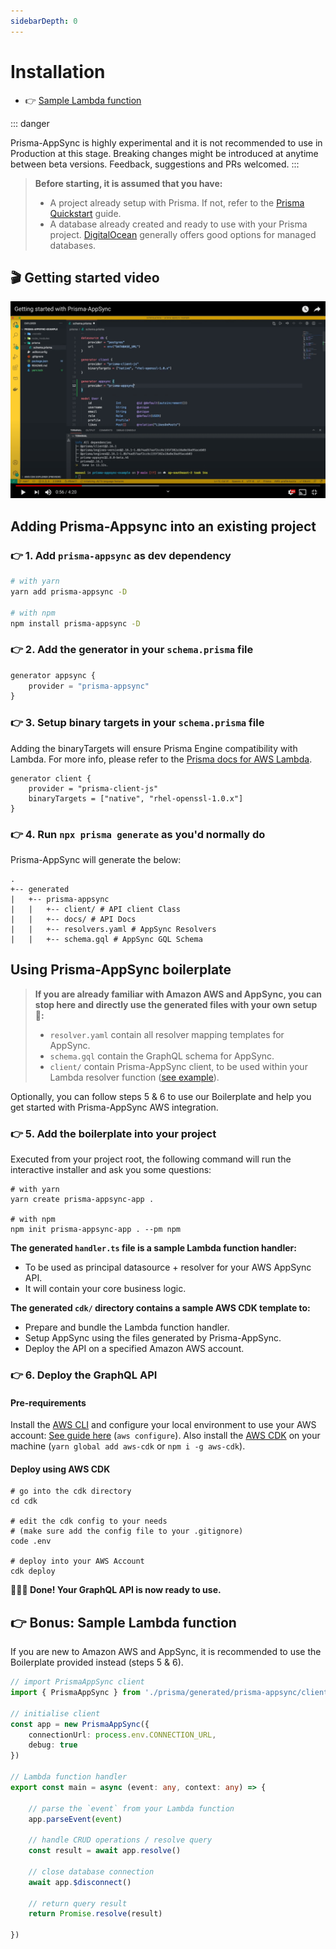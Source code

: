 ```yaml
---
sidebarDepth: 0
---
```


# Installation

- 👉 [Sample Lambda function](#👉-bonus-sample-lambda-function)


::: danger

Prisma-AppSync is highly experimental and it is not recommended to use in Production at this stage. Breaking changes might be introduced at anytime between beta versions. Feedback, suggestions and PRs welcomed.
:::

> **Before starting, it is assumed that you have:**
> 
> - A project already setup with Prisma. If not, refer to the [Prisma Quickstart](https://www.prisma.io/docs/getting-started/setup-prisma) guide.
> - A database already created and ready to use with your Prisma project. [DigitalOcean](https://m.do.co/c/f1d537044c2b) generally offers good options for managed databases.

## 🎬 Getting started video

[![Getting started video thumbnail](/prisma-appsync-video.png)](http://www.youtube.com/watch?v=v9wIJ02lLG0 "Getting started video")

## Adding Prisma-Appsync into an existing project

### 👉 1. Add `prisma-appsync` as dev dependency

```bash
# with yarn
yarn add prisma-appsync -D

# with npm
npm install prisma-appsync -D
```

### 👉 2. Add the generator in your `schema.prisma` file

```typescript
generator appsync {
    provider = "prisma-appsync"
}
```

### 👉 3. Setup binary targets in your `schema.prisma` file

Adding the binaryTargets will ensure Prisma Engine compatibility with Lambda. For more info, please refer to the [Prisma docs for AWS Lambda](https://www.prisma.io/docs/guides/deployment/deploying-to-aws-lambda#binary-targets-in-schemaprisma).

```typescript{3}
generator client {
    provider = "prisma-client-js"
    binaryTargets = ["native", "rhel-openssl-1.0.x"]
}
```

### 👉 4. Run `npx prisma generate` as you'd normally do

Prisma-AppSync will generate the below:

```shell
.
+-- generated
|   +-- prisma-appsync
|   |   +-- client/ # API client Class
|   |   +-- docs/ # API Docs
|   |   +-- resolvers.yaml # AppSync Resolvers
|   |   +-- schema.gql # AppSync GQL Schema
```

## Using Prisma-AppSync boilerplate

> **If you are already familiar with Amazon AWS and AppSync, you can stop here and directly use the generated files with your own setup 🚀:**
>
> - `resolver.yaml` contain all resolver mapping templates for AppSync.
> - `schema.gql` contain the GraphQL schema for AppSync.
> - `client/` contain Prisma-AppSync client, to be used within your Lambda resolver function ([see example](#👉-bonus-sample-lambda-function)).

Optionally, you can follow steps 5 & 6 to use our Boilerplate and help you get started with Prisma-AppSync AWS integration.

### 👉 5. Add the boilerplate into your project

Executed from your project root, the following command will run the interactive installer and ask you some questions:

```shell
# with yarn
yarn create prisma-appsync-app .

# with npm
npm init prisma-appsync-app . --pm npm
```

**The generated `handler.ts` file is a sample Lambda function handler:**

- To be used as principal datasource + resolver for your AWS AppSync API.
- It will contain your core business logic.

**The generated `cdk/` directory contains a sample AWS CDK template to:**

- Prepare and bundle the Lambda function handler.
- Setup AppSync using the files generated by Prisma-AppSync.
- Deploy the API on a specified Amazon AWS account.

### 👉 6. Deploy the GraphQL API

#### Pre-requirements

Install the [AWS CLI](https://docs.aws.amazon.com/cli/latest/userguide/cli-chap-install.html) and configure your local environment to use your AWS account: [See guide here](https://docs.aws.amazon.com/cdk/latest/guide/cli.html#cli-environment) (`aws configure`). Also install the [AWS CDK](https://github.com/aws/aws-cdk) on your machine (`yarn global add aws-cdk` or `npm i -g aws-cdk`).

#### Deploy using AWS CDK

```shell
# go into the cdk directory
cd cdk

# edit the cdk config to your needs
# (make sure add the config file to your .gitignore)
code .env

# deploy into your AWS Account
cdk deploy
```

**🚀🚀🚀 Done! Your GraphQL API is now ready to use.**

## 👉 Bonus: Sample Lambda function

If you are new to Amazon AWS and AppSync, it is recommended to use the Boilerplate provided instead (steps 5 & 6).

```typescript
// import PrismaAppSync client
import { PrismaAppSync } from './prisma/generated/prisma-appsync/client'

// initialise client
const app = new PrismaAppSync({
    connectionUrl: process.env.CONNECTION_URL,
    debug: true
})

// Lambda function handler
export const main = async (event: any, context: any) => {

    // parse the `event` from your Lambda function
    app.parseEvent(event)

    // handle CRUD operations / resolve query
    const result = await app.resolve()

    // close database connection
    await app.$disconnect()

    // return query result
    return Promise.resolve(result)

})
```
